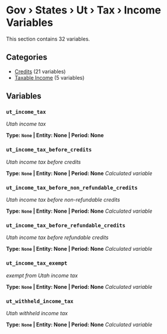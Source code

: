 # Gov › States › Ut › Tax › Income Variables

This section contains 32 variables.

## Categories

- [Credits](credits/index.md) (21 variables)
- [Taxable Income](taxable_income/index.md) (5 variables)

## Variables

### `ut_income_tax`
*Utah income tax*

**Type: `None` | Entity: None | Period: None**

### `ut_income_tax_before_credits`
*Utah income tax before credits*

**Type: `None` | Entity: None | Period: None**
*Calculated variable*

### `ut_income_tax_before_non_refundable_credits`
*Utah income tax before non-refundable credits*

**Type: `None` | Entity: None | Period: None**
*Calculated variable*

### `ut_income_tax_before_refundable_credits`
*Utah income tax before refundable credits*

**Type: `None` | Entity: None | Period: None**
*Calculated variable*

### `ut_income_tax_exempt`
*exempt from Utah income tax*

**Type: `None` | Entity: None | Period: None**
*Calculated variable*

### `ut_withheld_income_tax`
*Utah withheld income tax*

**Type: `None` | Entity: None | Period: None**
*Calculated variable*
